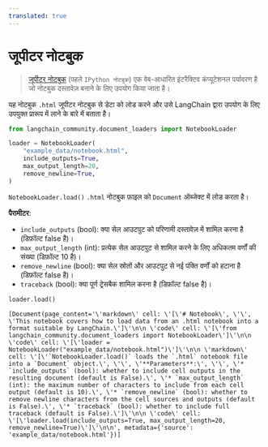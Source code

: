 ```yaml
---
translated: true
---
```


# जूपीटर नोटबुक

>[जूपीटर नोटबुक](https://en.wikipedia.org/wiki/Project_Jupyter#Applications) (पहले `IPython नोटबुक`) एक वेब-आधारित इंटरैक्टिव कंप्यूटेशनल पर्यावरण है जो नोटबुक दस्तावेज़ बनाने के लिए उपयोग किया जाता है।

यह नोटबुक `.html` जूपीटर नोटबुक से डेटा को लोड करने और उसे LangChain द्वारा उपयोग के लिए उपयुक्त प्रारूप में लाने के बारे में बताता है।

```python
from langchain_community.document_loaders import NotebookLoader
```

```python
loader = NotebookLoader(
    "example_data/notebook.html",
    include_outputs=True,
    max_output_length=20,
    remove_newline=True,
)
```

`NotebookLoader.load()` `.html` नोटबुक फ़ाइल को `Document` ऑब्जेक्ट में लोड करता है।

**पैरामीटर**:

* `include_outputs` (bool): क्या सेल आउटपुट को परिणामी दस्तावेज़ में शामिल करना है (डिफ़ॉल्ट false है)।
* `max_output_length` (int): प्रत्येक सेल आउटपुट से शामिल करने के लिए अधिकतम वर्णों की संख्या (डिफ़ॉल्ट 10 है)।
* `remove_newline` (bool): क्या सेल स्रोतों और आउटपुट से नई पंक्ति वर्णों को हटाना है (डिफ़ॉल्ट false है)।
* `traceback` (bool): क्या पूर्ण ट्रेसबैक शामिल करना है (डिफ़ॉल्ट false है)।

```python
loader.load()
```

```output
[Document(page_content='\'markdown\' cell: \'[\'# Notebook\', \'\', \'This notebook covers how to load data from an .html notebook into a format suitable by LangChain.\']\'\n\n \'code\' cell: \'[\'from langchain_community.document_loaders import NotebookLoader\']\'\n\n \'code\' cell: \'[\'loader = NotebookLoader("example_data/notebook.html")\']\'\n\n \'markdown\' cell: \'[\'`NotebookLoader.load()` loads the `.html` notebook file into a `Document` object.\', \'\', \'**Parameters**:\', \'\', \'* `include_outputs` (bool): whether to include cell outputs in the resulting document (default is False).\', \'* `max_output_length` (int): the maximum number of characters to include from each cell output (default is 10).\', \'* `remove_newline` (bool): whether to remove newline characters from the cell sources and outputs (default is False).\', \'* `traceback` (bool): whether to include full traceback (default is False).\']\'\n\n \'code\' cell: \'[\'loader.load(include_outputs=True, max_output_length=20, remove_newline=True)\']\'\n\n', metadata={'source': 'example_data/notebook.html'})]
```
